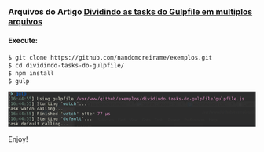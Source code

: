 ### Arquivos do Artigo [Dividindo as tasks do Gulpfile em multiplos arquivos](http://nandomoreira.me/dividindo-as-tasks-do-gulpfile-em-multiplos-arquivos/)

#### Execute:

```
$ git clone https://github.com/nandomoreirame/exemplos.git
$ cd dividindo-tasks-do-gulpfile/
$ npm install
$ gulp
```

![Dividindo as tasks do Gulpfile em multiplos arquivos](/images/dividindo-tasks-do-gulpfile.png)

Enjoy!